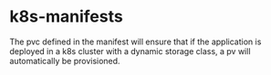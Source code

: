 # k8s-manifests

The pvc defined in the manifest will ensure that if the application is deployed in a k8s cluster with a dynamic storage class, a pv will automatically be provisioned.
